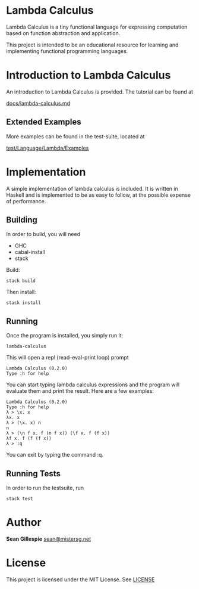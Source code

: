 # Lambda Calculus
Lambda Calculus is a tiny functional language for expressing computation based 
on function abstraction and application. 

This project is intended to be an educational resource for learning and 
implementing functional programming languages.

# Introduction to Lambda Calculus
An introduction to Lambda Calculus is provided. The tutorial can be found at

[docs/lambda-calculus.md](doc/lambda-calculus.md)

## Extended Examples
More examples can be found in the test-suite, located at

[test/Language/Lambda/Examples](test/Language/Lambda/Examples)

# Implementation
A simple implementation of lambda calculus is included. It is written in Haskell
and is implemented to be as easy to follow, at the possible expense of performance.

## Building
In order to build, you will need

 * GHC
 * cabal-install
 * stack

Build:

    stack build
    
Then install:

    stack install
    
## Running
Once the program is installed, you simply run it:

    lambda-calculus
    
This will open a repl (read-eval-print loop) prompt

    Lambda Calculus (0.2.0)
    Type :h for help

You can start typing lambda calculus expressions and the program will evaluate them
and print the result. Here are a few examples:

    Lambda Calculus (0.2.0)
    Type :h for help
    λ > \x. x
    λx. x
    λ > (\x. x) n
    n
    λ > (\n f x. f (n f x)) (\f x. f (f x))
    λf x. f (f (f x))
    λ > :q
    
You can exit by typing the command :q.

## Running Tests
In order to run the testsuite, run

    stack test
    
# Author
**Sean Gillespie** [sean@mistersg.net](sean@mistersg.net)

# License
This project is licensed under the MIT License. See [LICENSE](LICENSE)
